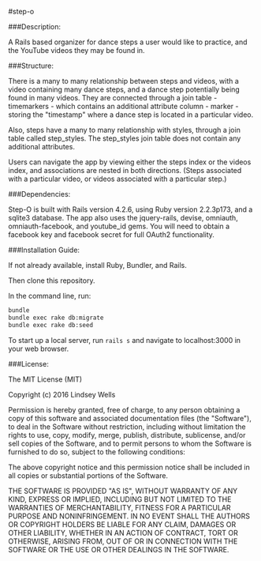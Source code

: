 #step-o

###Description:

A Rails based organizer for dance steps a user would like to practice, and the YouTube videos they may be found in. 

###Structure:

There is a many to many relationship between steps and videos, with a video containing many dance steps, and a dance step potentially being found in many videos.  They are connected through a join table - timemarkers - which contains an additional attribute column - marker - storing the "timestamp" where a dance step is located in a particular video.  

Also, steps have a many to many relationship with styles, through a join table called step_styles.  The step_styles join table does not contain any additional attributes.

Users can navigate the app by viewing either the steps index or the videos index, and associations are nested in both directions.  (Steps associated with a particular video, or videos associated with a particular step.)


###Dependencies:

Step-O is built with Rails version 4.2.6, using Ruby version 2.2.3p173, and a sqlite3 database. The app also uses the jquery-rails, devise, omniauth, omniauth-facebook, and youtube_id gems. You will need to obtain a facebook key and facebook secret for full OAuth2 functionality.

###Installation Guide:

If not already available, install Ruby, Bundler, and Rails.

Then clone this repository.

In the command line, run:

```bash
bundle
bundle exec rake db:migrate
bundle exec rake db:seed 
```

To start up a local server, run `rails s` and navigate to localhost:3000 in your web browser.


###License:

The MIT License (MIT)

Copyright (c) 2016 Lindsey Wells

Permission is hereby granted, free of charge, to any person obtaining a copy
of this software and associated documentation files (the "Software"), to deal
in the Software without restriction, including without limitation the rights
to use, copy, modify, merge, publish, distribute, sublicense, and/or sell
copies of the Software, and to permit persons to whom the Software is
furnished to do so, subject to the following conditions:

The above copyright notice and this permission notice shall be included in
all copies or substantial portions of the Software.

THE SOFTWARE IS PROVIDED "AS IS", WITHOUT WARRANTY OF ANY KIND, EXPRESS OR
IMPLIED, INCLUDING BUT NOT LIMITED TO THE WARRANTIES OF MERCHANTABILITY,
FITNESS FOR A PARTICULAR PURPOSE AND NONINFRINGEMENT. IN NO EVENT SHALL THE
AUTHORS OR COPYRIGHT HOLDERS BE LIABLE FOR ANY CLAIM, DAMAGES OR OTHER
LIABILITY, WHETHER IN AN ACTION OF CONTRACT, TORT OR OTHERWISE, ARISING FROM,
OUT OF OR IN CONNECTION WITH THE SOFTWARE OR THE USE OR OTHER DEALINGS IN
THE SOFTWARE.









